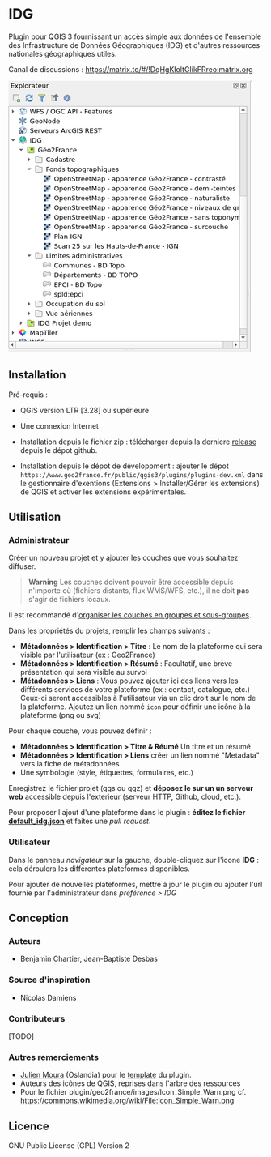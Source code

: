 # IDG

Plugin pour QGIS 3 fournissant un accès simple aux données de l'ensemble des Infrastructure de Données Géographiques (IDG) et d'autres ressources nationales géographiques utiles.

Canal de discussions : https://matrix.to/#/!DqHgKIoltGIikFRreo:matrix.org

![QGIS Browser](repo/screenshot_browser_1.png)

## Installation

Pré-requis :

* QGIS version LTR [3.28] ou supérieure
* Une connexion Internet

* Installation depuis le fichier zip : télécharger depuis la derniere [release](https://github.com/geo2france/idg-qgis-plugin/releases) depuis le dépot github.
* Installation depuis le dépot de développment : ajouter le dépot `https://www.geo2france.fr/public/qgis3/plugins/plugins-dev.xml` dans le gestionnaire d'exentions (Extensions > Installer/Gérer les extensions) de QGIS et activer les extensions expérimentales.


## Utilisation

### Administrateur

Créer un nouveau projet et y ajouter les couches que vous souhaitez diffuser.
> **Warning**
> Les couches doivent pouvoir être accessible depuis n'importe où (fichiers distants, flux WMS/WFS, etc.), il ne doit **pas** s'agir de fichiers locaux.


Il est recommandé d'[organiser les couches en groupes et sous-groupes](https://docs.qgis.org/3.22/fr/docs/user_manual/introduction/general_tools.html#group-layers-interact).

Dans les propriétés du projets, remplir les champs suivants :

- **Métadonnées > Identification > Titre** : Le nom de la plateforme qui sera visible par l'utilisateur (ex : Geo2France)
- **Métadonnées > Identification > Résumé** : Facultatif, une brève présentation qui sera visible au survol
- **Métadonnées > Liens** : Vous pouvez ajouter ici des liens vers les différents services de votre plateforme (ex : contact, catalogue, etc.) 
   Ceux-ci seront accessibles à l'utilisateur via un clic droit sur le nom de la plateforme. Ajoutez un lien nommé `icon` pour définir une icône à la plateforme (png ou svg)

Pour chaque couche, vous pouvez définir :
- **Métadonnées > Identification > Titre & Réumé** Un titre et un résumé
- **Métadonnées > Identification > Liens** créer un lien nommé "Metadata" vers la fiche de métadonnées
- Une symbologie (style, étiquettes, formulaires, etc.)

Enregistrez le fichier projet (qgs ou qgz) et **déposez le sur un un serveur web** accessible depuis l'exterieur (serveur HTTP, Github, cloud, etc.).

Pour proposer l'ajout d'une plateforme dans le plugin : **éditez le fichier [default_idg.json](plugin/idg/config/default_idg.json)** 
et faites une _pull request_.


### Utilisateur

Dans le panneau _navigateur_ sur la gauche, double-cliquez sur l'icone **IDG** : cela déroulera les différentes plateformes disponibles.

Pour ajouter de nouvelles plateformes, mettre à jour le plugin ou ajouter l'url fournie par l'administrateur dans _préférence > IDG_


## Conception

### Auteurs

* Benjamin Chartier, Jean-Baptiste Desbas

### Source d'inspiration

* Nicolas Damiens

### Contributeurs

[TODO]

### Autres remerciements

* [Julien Moura](https://github.com/Guts) (Oslandia) pour le [template](https://oslandia.gitlab.io/qgis/template-qgis-plugin/) du plugin.
* Auteurs des icônes de QGIS, reprises dans l'arbre des ressources
* Pour le fichier plugin/geo2france/images/Icon_Simple_Warn.png cf.
<https://commons.wikimedia.org/wiki/File:Icon_Simple_Warn.png>

## Licence

GNU Public License (GPL) Version 2
